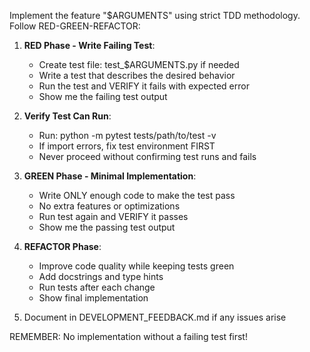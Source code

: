 Implement the feature "$ARGUMENTS" using strict TDD methodology. Follow RED-GREEN-REFACTOR:

1. **RED Phase - Write Failing Test**:
   - Create test file: test_$ARGUMENTS.py if needed
   - Write a test that describes the desired behavior
   - Run the test and VERIFY it fails with expected error
   - Show me the failing test output

2. **Verify Test Can Run**:
   - Run: python -m pytest tests/path/to/test -v
   - If import errors, fix test environment FIRST
   - Never proceed without confirming test runs and fails

3. **GREEN Phase - Minimal Implementation**:
   - Write ONLY enough code to make the test pass
   - No extra features or optimizations
   - Run test again and VERIFY it passes
   - Show me the passing test output

4. **REFACTOR Phase**:
   - Improve code quality while keeping tests green
   - Add docstrings and type hints
   - Run tests after each change
   - Show final implementation

5. Document in DEVELOPMENT_FEEDBACK.md if any issues arise

REMEMBER: No implementation without a failing test first!